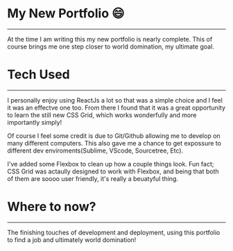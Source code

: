 # My New Portfolio 😄
<hr>

At the time I am writing this my new portfolio is nearly complete. This of course brings me one step closer to world domination, my ultimate goal. 

# Tech Used
<hr>

I personally enjoy using ReactJs a lot so that was a simple choice and I feel it was an effectve one too. From there I found that it was a great opportunity to learn the still new CSS Grid, which works wonderfully and more importantly simply! 

Of course I feel some credit is due to Git/Github allowing me to develop on many different computers. This also gave me a chance to get expossure to different dev enviroments(Sublime, VScode, Sourcetree, Etc). 

I've added some Flexbox to clean up how a couple things look. Fun fact; CSS Grid was actaully designed to work with Flexbox, and being that both of them are soooo user friendly, it's really a beuatyful thing.

# Where to now?
<hr>

The finishing touches of development and deployment, using this portfolio to find a job and ultimately world domination!